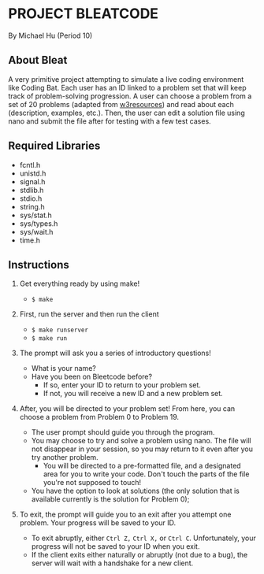 # PROJECT BLEATCODE
By Michael Hu (Period 10) 
## About Bleat
A very primitive project attempting to simulate a live coding environment like Coding Bat. Each user has an ID linked to a problem set that will keep track of problem-solving progression.
A user can choose a problem from a set of 20 problems (adapted from [w3resources](https://www.w3resource.com/c-programming-exercises/)) and read about each (description, examples, etc.). Then, the user can edit a solution file using nano and submit the file after for testing with a few test cases.
## Required Libraries
- fcntl.h
- unistd.h
- signal.h
- stdlib.h
- stdio.h
- string.h
- sys/stat.h
- sys/types.h
- sys/wait.h
- time.h
## Instructions
1. Get everything ready by using make!
   - `$ make`
   
2. First, run the server and then run the client
   - `$ make runserver`
   - `$ make run`
   
3. The prompt will ask you a series of introductory questions!
   - What is your name?
   - Have you been on Bleetcode before?
     - If so, enter your ID to return to your problem set.
     - If not, you will receive a new ID and a new problem set. 
     
4. After, you will be directed to your problem set! From here, you can choose a problem from Problem 0 to Problem 19.
   - The user prompt should guide you through the program.
   - You may choose to try and solve a problem using nano. The file will not disappear in your session, so you may return to it even after you try another problem.
     - You will be directed to a pre-formatted file, and a designated area for you to write your code. Don't touch the parts of the file you're not supposed to touch!
   - You have the option to look at solutions (the only solution that is available currently is the solution for Problem 0);
   
5. To exit, the prompt will guide you to an exit after you attempt one problem. Your progress will be saved to your ID.
   - To exit abruptly, either `Ctrl Z,` `Ctrl X,` or `Ctrl C`. Unfortunately, your progress will not be saved to your ID when you exit.
   - If the client exits either naturally or abruptly (not due to a bug), the server will wait with a handshake for a new client.
